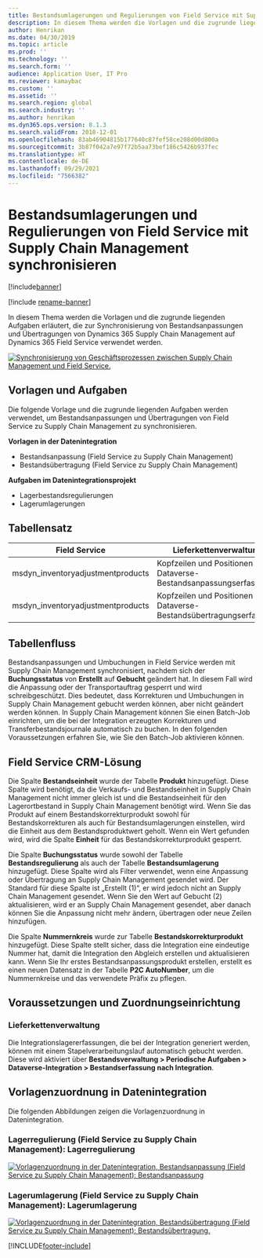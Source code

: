 ```yaml
---
title: Bestandsumlagerungen und Regulierungen von Field Service mit Supply Chain Management synchronisieren
description: In diesem Thema werden die Vorlagen und die zugrunde liegenden Aufgaben erläutert, die zur Synchronisierung von Bestandsanpassungen und Übertragungen von Dynamics 365 Supply Chain Management auf Dynamics 365 Field Service verwendet werden.
author: Henrikan
ms.date: 04/30/2019
ms.topic: article
ms.prod: ''
ms.technology: ''
ms.search.form: ''
audience: Application User, IT Pro
ms.reviewer: kamaybac
ms.custom: ''
ms.assetid: ''
ms.search.region: global
ms.search.industry: ''
ms.author: henrikan
ms.dyn365.ops.version: 8.1.3
ms.search.validFrom: 2018-12-01
ms.openlocfilehash: 83ab46904815b177640c87fef58ce208d00d800a
ms.sourcegitcommit: 3b87f042a7e97f72b5aa73bef186c5426b937fec
ms.translationtype: HT
ms.contentlocale: de-DE
ms.lasthandoff: 09/29/2021
ms.locfileid: "7566382"
---
```

# <a name="synchronize-inventory-transfers-and-adjustments-from-field-service-to-supply-chain-management"></a>Bestandsumlagerungen und Regulierungen von Field Service mit Supply Chain Management synchronisieren

[!include[banner](../includes/banner.md)]

[!include [rename-banner](~/includes/cc-data-platform-banner.md)]

In diesem Thema werden die Vorlagen und die zugrunde liegenden Aufgaben erläutert, die zur Synchronisierung von Bestandsanpassungen und Übertragungen von Dynamics 365 Supply Chain Management auf Dynamics 365 Field Service verwendet werden.

[![Synchronisierung von Geschäftsprozessen zwischen Supply Chain Management und Field Service.](./media/FSTransAdjOW.png)](./media/FSTransAdjOW.png)

## <a name="templates-and-tasks"></a>Vorlagen und Aufgaben
Die folgende Vorlage und die zugrunde liegenden Aufgaben werden verwendet, um Bestandsanpassungen und Übertragungen von Field Service zu Supply Chain Management zu synchronisieren.

**Vorlagen in der Datenintegration**
- Bestandsanpassung (Field Service zu Supply Chain Management)
- Bestandsübertragung (Field Service zu Supply Chain Management)

**Aufgaben im Datenintegrationsprojekt**
- Lagerbestandsregulierungen
- Lagerumlagerungen

## <a name="table-set"></a>Tabellensatz
| Field Service                     | Lieferkettenverwaltung                          |
|-----------------------------------|----------------------------------------------------|
| msdyn_inventoryadjustmentproducts | Kopfzeilen und Positionen zur Dataverse-Bestandsanpassungserfassung |
| msdyn_inventoryadjustmentproducts | Kopfzeilen und Positionen zur Dataverse-Bestandsübertragungserfassung   |

## <a name="table-flow"></a>Tabellenfluss
Bestandsanpassungen und Umbuchungen in Field Service werden mit Supply Chain Management synchronisiert, nachdem sich der **Buchungsstatus** von **Erstellt** auf **Gebucht** geändert hat. In diesem Fall wird die Anpassung oder der Transportauftrag gesperrt und wird schreibgeschützt. Dies bedeutet, dass Korrekturen und Umbuchungen in Supply Chain Management gebucht werden können, aber nicht geändert werden können. In Supply Chain Management können Sie einen Batch-Job einrichten, um die bei der Integration erzeugten Korrekturen und Transferbestandsjournale automatisch zu buchen. In den folgenden Voraussetzungen erfahren Sie, wie Sie den Batch-Job aktivieren können.

## <a name="field-service-crm-solution"></a>Field Service CRM-Lösung 
Die Spalte **Bestandseinheit** wurde der Tabelle **Produkt** hinzugefügt. Diese Spalte wird benötigt, da die Verkaufs- und Bestandseinheit in Supply Chain Management nicht immer gleich ist und die Bestandseinheit für den Lagerortbestand in Supply Chain Management benötigt wird.
Wenn Sie das Produkt auf einem Bestandskorrekturprodukt sowohl für Bestandskorrekturen als auch für Bestandsumlagerungen einstellen, wird die Einheit aus dem Bestandsproduktwert geholt. Wenn ein Wert gefunden wird, wird die Spalte **Einheit** für das Bestandskorrekturprodukt gesperrt.

Die Spalte **Buchungsstatus** wurde sowohl der Tabelle **Bestandsregulierung** als auch der Tabelle **Bestandsumlagerung** hinzugefügt. Diese Spalte wird als Filter verwendet, wenn eine Anpassung oder Übertragung an Supply Chain Management gesendet wird. Der Standard für diese Spalte ist „Erstellt (1)“, er wird jedoch nicht an Supply Chain Management gesendet. Wenn Sie den Wert auf Gebucht (2) aktualisieren, wird er an Supply Chain Management gesendet, aber danach können Sie die Anpassung nicht mehr ändern, übertragen oder neue Zeilen hinzufügen.

Die Spalte **Nummernkreis** wurde zur Tabelle **Bestandskorrekturprodukt** hinzugefügt. Diese Spalte stellt sicher, dass die Integration eine eindeutige Nummer hat, damit die Integration den Abgleich erstellen und aktualisieren kann. Wenn Sie Ihr erstes Bestandsanpassungsprodukt erstellen, erstellt es einen neuen Datensatz in der Tabelle **P2C AutoNumber**, um die Nummernkreise und das verwendete Präfix zu pflegen.

## <a name="prerequisites-and-mapping-setup"></a>Voraussetzungen und Zuordnungseinrichtung

### <a name="supply-chain-management"></a>Lieferkettenverwaltung
Die Integrationslagererfassungen, die bei der Integration generiert werden, können mit einem Stapelverarbeitungslauf automatisch gebucht werden. Diese wird aktiviert über **Bestandsverwaltung > Periodische Aufgaben > Dataverse-Integration > Bestandserfassung nach Integration**.

## <a name="template-mapping-in-data-integration"></a>Vorlagenzuordnung in Datenintegration

Die folgenden Abbildungen zeigen die Vorlagenzuordnung in Datenintegration.

### <a name="inventory-adjustment-field-service-to-supply-chain-management-inventory-adjustment"></a>Lagerregulierung (Field Service zu Supply Chain Management): Lagerregulierung

[![Vorlagenzuordnung in der Datenintegration, Bestandsanpassung (Field Service zu Supply Chain Management): Bestandsanpassung](./media/FSAdj1.png)](./media/FSAdj1.png)


### <a name="inventory-transfer-field-service-to-supply-chain-management-inventory-transfer"></a>Lagerumlagerung (Field Service zu Supply Chain Management): Lagerumlagerung

[![Vorlagenzuordnung in der Datenintegration, Bestandsübertragung (Field Service zu Supply Chain Management): Bestandsübertragung.](./media/FSTrans1.png)](./media/FSTrans1.png)


[!INCLUDE[footer-include](../../includes/footer-banner.md)]